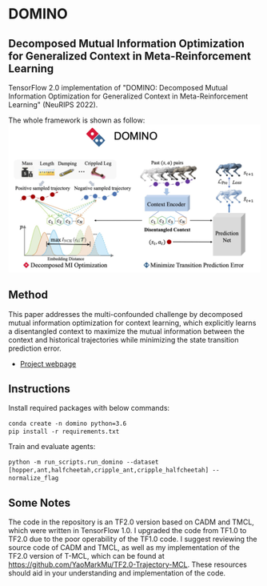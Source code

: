 # DOMINO
## Decomposed Mutual Information Optimization for Generalized Context in Meta-Reinforcement Learning

TensorFlow 2.0 implementation of "DOMINO: Decomposed Mutual Information Optimization for Generalized Context in Meta-Reinforcement Learning" (NeuRIPS 2022).

The whole framework is shown as follow:
![DOMINO Framework](pngs/framework.png)

## Method

This paper addresses the multi-confounded challenge by decomposed mutual information optimization for context learning, which explicitly learns a disentangled context to maximize the mutual information between the context and historical trajectories while minimizing the state transition prediction error. 

- [Project webpage](https://sites.google.com/view/dominorl/)

## Instructions

Install required packages with below commands:

```
conda create -n domino python=3.6
pip install -r requirements.txt
```

Train and evaluate agents:

```
python -m run_scripts.run_domino --dataset [hopper,ant,halfcheetah,cripple_ant,cripple_halfcheetah] --normalize_flag
```

## Some Notes

The code in the repository is an TF2.0 version based on CADM and TMCL, which were written in TensorFlow 1.0. I upgraded the code from TF1.0 to TF2.0 due to the poor operability of the TF1.0 code. I suggest reviewing the source code of CADM and TMCL, as well as my implementation of the TF2.0 version of T-MCL, which can be found at https://github.com/YaoMarkMu/TF2.0-Trajectory-MCL. These resources should aid in your understanding and implementation of the code.